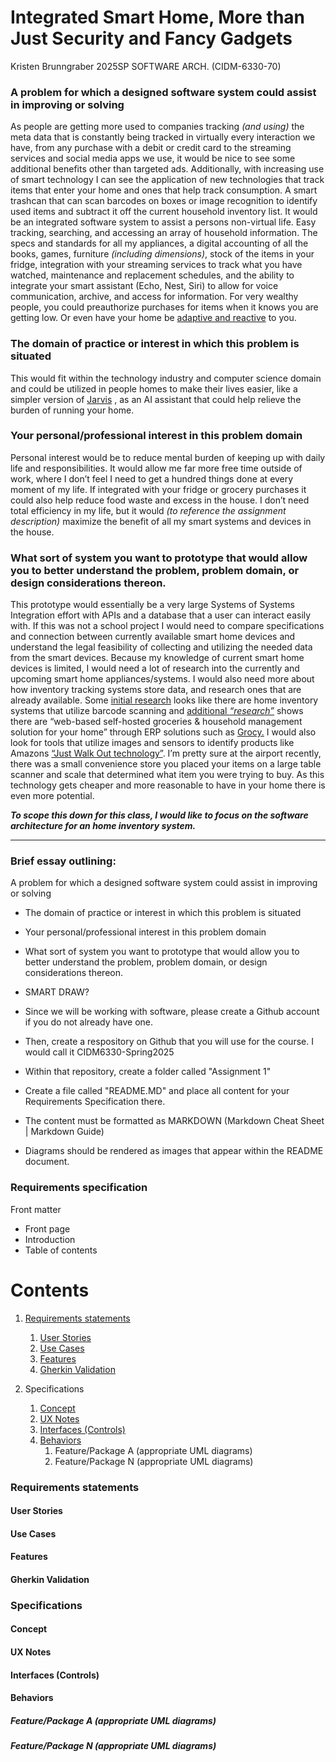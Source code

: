 # Integrated Smart Home, More than Just Security and Fancy Gadgets
Kristen Brunngraber
2025SP SOFTWARE ARCH. (CIDM-6330-70)

### A problem for which a designed software system could assist in improving or solving
As people are getting more used to companies tracking *(and using)* the meta data that is constantly being tracked in virtually every interaction we have, from any purchase with a debit or credit card to the streaming services and social media apps we use, it would be nice to see some additional benefits other than targeted ads. 
Additionally, with increasing use of smart technology I can see the application of new technologies that track items that enter your home and ones that help track consumption. A smart trashcan that can scan barcodes on boxes or image recognition to identify used items and subtract it off the current household inventory list. It would be an integrated software system to assist a persons non-virtual life. Easy tracking, searching, and accessing an array of household information. The specs and standards for all my appliances, a digital accounting of all the books, games, furniture *(including dimensions)*, stock of the items in your fridge, integration with your streaming services to track what you have watched, maintenance and replacement schedules, and the ability to integrate your smart assistant (Echo, Nest, Siri) to allow for voice communication, archive, and access for information. 
For very wealthy people, you could preauthorize purchases for items when it knows you are getting low. Or even have your home be [adaptive and reactive](https://news.mit.edu/2018/AI-identifies-people-indoor-smart-homes-1017#:~:text=When%20Betsy%20returns%20to%20the,monitoring%20and%20responsive%20smart%20homes.) to you. 

### The domain of practice or interest in which this problem is situated
This would fit within the technology industry and computer science domain and could be utilized in people homes to make their lives easier, like a simpler version of [Jarvis](https://en.wikipedia.org/wiki/J.A.R.V.I.S.) , as an AI assistant that could help relieve the burden of running your home. 

###  Your personal/professional interest in this problem domain
Personal interest would be to reduce mental burden of keeping up with daily life and responsibilities. It would allow me far more free time outside of work, where I don’t feel I need to get a hundred things done at every moment of my life. If integrated with your fridge or grocery purchases it could also help reduce food waste and excess in the house. 
I don’t need total efficiency in my life, but it would *(to reference the assignment description)* maximize the benefit of all my smart systems and devices in the house. 

###  What sort of system you want to prototype that would allow you to better understand the problem, problem domain, or design considerations thereon.
This prototype would essentially be a very large Systems of Systems Integration effort with APIs and a database that a user can interact easily with. 
If this was not a school project I would need to compare specifications and connection between currently available smart home devices and understand the legal feasibility of collecting and utilizing the needed data from the smart devices. Because my knowledge of current smart home devices is limited, I would need a lot of research into the currently and upcoming smart home appliances/systems. I would also need more about how inventory tracking systems store data, and research ones that are already available. Some [initial research](https://www.nerdwallet.com/article/insurance/home-inventory-app-template) looks like there are home inventory systems that utilize barcode scanning and [additional *“research”*](https://www.reddit.com/r/selfhosted/comments/sm2hih/home_inventory_management_system_ideas/)  shows there are “web-based self-hosted groceries & household management solution for your home” through ERP solutions such as  [Grocy.](https://grocy.info/)
 I would also look for tools that utilize images and sensors to identify products like Amazons [“Just Walk Out technology”](https://www.aboutamazon.com/news/retail/amazon-just-walk-out-rfid-technology). I’m pretty sure at the airport recently, there was a small convenience store you placed your items on a large table scanner and scale that determined what item you were trying to buy. As this technology gets cheaper and more reasonable to have in your home there is even more potential. 

__*To scope this down for this class, I would like to focus on the software architecture for an home inventory system.*__




------------------------------------------------------------------------------------------------
###  Brief essay outlining:
A problem for which a designed software system could assist in improving or solving
- The domain of practice or interest in which this problem is situated
- Your personal/professional interest in this problem domain
- What sort of system you want to prototype that would allow you to better understand the problem, problem domain, or design considerations thereon.


-  SMART DRAW?
-  Since we will be working with software, please create a Github account if you do not already have one. 
-  Then, create a respository on Github that you will use for the course. I would call it CIDM6330-Spring2025
-  Within that repository, create a folder called "Assignment 1"
-  Create a file called "README.MD" and place all content for your Requirements Specification there.
-  The content must be formatted as MARKDOWN (Markdown Cheat Sheet | Markdown Guide)
-  Diagrams should be rendered as images that appear within the README document.


###  Requirements specification

Front matter
- Front page
- Introduction
- Table of contents

# Contents

1. [Requirements statements](#Requirements-statements)
    1. [User Stories](#User-Stories)
    2. [Use Cases](#Use-Cases)
    3. [Features](#Features)
    4. [Gherkin Validation](#Gherkin-Validation)

2. Specifications
    1. [Concept](#Concept)
    2. [UX Notes](#UX-Notes)
    3. [Interfaces (Controls)](#Interfaces-(Controls))
    4. [Behaviors](#Behaviors)
        1. Feature/Package A (appropriate UML diagrams)
        2. Feature/Package N (appropriate UML diagrams)

###  Requirements statements
#### User Stories
#### Use Cases
#### Features
#### Gherkin Validation

###  Specifications
#### Concept
#### UX Notes
#### Interfaces (Controls)
#### Behaviors
##### Feature/Package A (appropriate UML diagrams)
##### Feature/Package N (appropriate UML diagrams)



